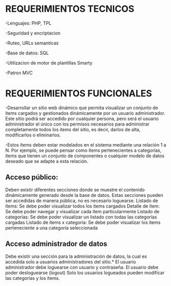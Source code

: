 # REQUERIMIENTOS TECNICOS
-Lenguajes: PHP, TPL

-Seguridad y encriptacion

-Ruteo, URLs semanticas

-Base de datos: SQL

-Utilizacion de motor de plantillas Smarty

-Patron MVC

# REQUERIMIENTOS FUNCIONALES
-Desarrollar un sitio web dinámico que permita visualizar un conjunto de ítems cargados y gestionados dinámicamente por un usuario administrador. Este sitio podrá ser accedido por cualquier persona, pero será el usuario administrador el único con los permisos necesarios para administrar completamente todos los items del sitio, es decir, darlos de alta, modificarlos o eliminarlos. 

-Estos ítems deben estar modelados en el sistema mediante una relación 1 a N. Por ejemplo, se puede pensar como ítems pertenecientes a categorías, ítems que tienen un conjunto de componentes o cualquier modelo de datos deseado que se adapte a esta relación.

## Acceso público:
  Deben existir diferentes secciones donde se muestre el contenido dinámicamente generado desde la base de datos. Estas secciones pueden ser accedidas de manera pública, no es necesario loguearse.
  Listado de ítems: Se debe poder visualizar todos los items cargados
  Detalle de ítem: Se debe poder navegar y visualizar cada ítem particularmente 
  Listado de categorías: Se debe poder visualizar un listado con todas las categorías cargadas
  Listado de ítems x categoría: Se debe poder visualizar los ítems perteneciente a una categoría seleccionada
  
## Acceso administrador de datos 
  Debe existir una sección para la administración de datos, la cual es accedida solo a usuarios administradores del sitio.*
  El usuario administrador debe loguearse con usuario y contraseña.
  El usuario debe poder desloguearse (logout)
  Solo los usuarios logueados pueden modificar las categorías y los ítems.
